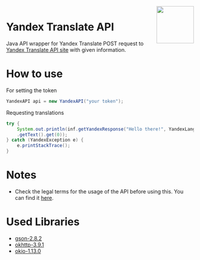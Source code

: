 <img align="right" src="https://translate.yandex.com/icons/favicon.png" height="100" width="100">

# Yandex Translate API
Java API wrapper for Yandex Translate
POST request to [Yandex Translate API site](https://translate.yandex.com/) with given information.

# How to use
For setting the token
```Java
YandexAPI api = new YandexAPI("your token");
```
Requesting translations
```Java
try {
  	System.out.println(inf.getYandexResponse("Hello there!", YandexLanguage.English, YandexLanguage.French)
	.getText().get(0));
} catch (YandexException e) {
	e.printStackTrace();
}
```

# Notes
* Check the legal terms for the usage of the API before using this. You can find it [here](https://yandex.com/legal/translate_api/).

# Used Libraries
* [gson-2.8.2](https://github.com/google/gson)
* [okhttp-3.9.1](https://github.com/square/okhttp)
* [okio-1.13.0](https://github.com/square/okio/)